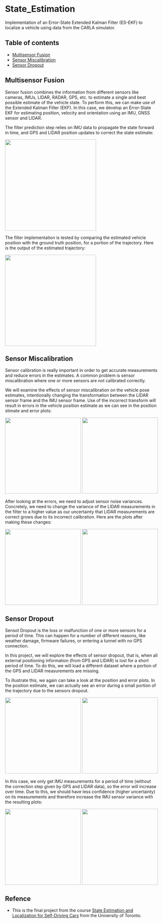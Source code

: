 # State_Estimation
Implementation of an Error-State Extended Kalman Filter (ES-EKF) to localize a vehicle using data from the CARLA simulator.

## Table of contents
* [Multisensor Fusion](#multisensor-fusion)
* [Sensor Miscalibration](#sensor-miscalibration)
* [Sensor Dropout](#sensor-dropout)

## Multisensor Fusion
Sensor fusion combines the information from different sensors like cameras, IMUs, LIDAR, RADAR, GPS, etc. to estimate a single and best possible estimate of the vehicle state. To perform this, we can make use of the Extended Kalman Filter (EKF). In this case, we develop an Error-State EKF for estimating position, velocity and orientation using an IMU, GNSS sensor and LIDAR.

The filter prediction step relies on IMU data to propagate the state forward in time, and GPS and LIDAR position updates to correct the state estimate:

<img src="Images/EKF.png"  height="300">

The filter implementation is tested by comparing the estimated vehicle position with the ground truth position, for a portion of the trajectory. Here is the output of the estimated trajectory:

<img src="Images/p1.png"  height="300">

## Sensor Miscalibration

Sensor calibration is really important in order to get accurate measurements and reduce errors in the estimates. A common problem is sensor miscalibration where one or more sensors are not calibrated correctly.

We will examine the effects of sensor miscalibration on the vehicle pose estimates, intentionally changing the transformation between the LIDAR sensor frame and the IMU sensor frame. Use of the incorrect transform will result in errors in the vehicle position estimate as we can see in the position stimate and error plots:

<img src="Images/p2.png"  height="250"> <img src="Images/p2_error.png"  height="250"> 

After looking at the errors, we need to adjust sensor noise variances. Concretely, we need to change the variance of the LIDAR measurements in the filter to a higher value as our uncertainty that LIDAR measurements are correct grows due to its incorrect calibration.
Here are the plots after making these changes:

<img src="Images/p2_corrected.png"  height="250"> <img src="Images/p2_error_corrected.png"  height="250"> 

## Sensor Dropout

Sensot Dropout is the loss or malfunction of one or more sensors for a period of time. This can happen for a number of different reasons, like weather damage, firmware failures, or entering a tunnel with no GPS connection. 

In this project, we will explore the effects of sensor dropout, that is, when all external positioning information (from GPS and LIDAR) is lost for a short period of time.
To do this, we will load a different dataset where a portion of the GPS and LIDAR measurements are missing.

To illustrate this, we again can take a look at the position and error plots. In the position estimate, we can actually see an error during a small portion of the trajectory due to the sensors dropout.

<img src="Images/p3.png"  height="250"> <img src="Images/p3_error.png"  height="250"> 

In this case, we only get IMU measurements for a period of time (without the correction step given by GPS and LIDAR data), so the error will increase over time. Due to this, we should have less confidence (higher uncertainty) on its measurements and therefore increase the IMU sensor variance with the resulting plots:

<img src="Images/p3_corrected.png"  height="250"> <img src="Images/p3_error_corrected.png"  height="250"> 

## Refence
* This is the final project from the course [State Estimation and Localization for Self-Driving Cars](https://www.coursera.org/learn/state-estimation-localization-self-driving-cars?) from the University of Toronto.
